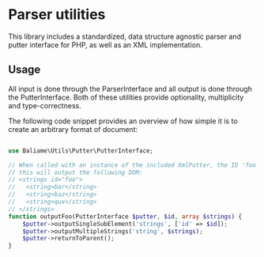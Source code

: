 # Parser utilities

This library includes a standardized, data structure agnostic parser and putter interface for PHP, as well as an XML
implementation.

## Usage

All input is done through the ParserInterface and all output is done through the PutterInterface.
Both of these utilities provide optionality, multiplicity and type-correctness.

The following code snippet provides an overview of how simple it is to create an arbitrary format of document:

```php

use Baliame\Utils\Putter\PutterInterface;

// When called with an instance of the included XmlPutter, the ID 'foo', and strings ['bar', 'baz', 'qux']
// this will output the following DOM:
// <strings id="foo">
//   <string>bar</string>
//   <string>baz</string>
//   <string>qux</string>
// </strings>
function outputFoo(PutterInterface $putter, $id, array $strings) {
    $putter->outputSingleSubElement('strings', ['id' => $id]);
    $putter->outputMultipleStrings('string', $strings);
    $putter->returnToParent();
}
```